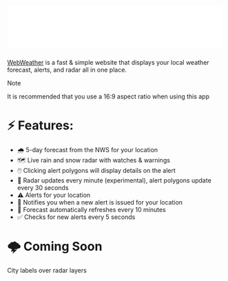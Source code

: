 ## <img src="./assets/logo.png" alt="WebWeather Logo" width="500"/>
[WebWeather](https://cgray1234.github.io/WebWeather/) is a fast & simple website that displays your local weather forecast, alerts, and radar all in one place.


> [!NOTE]
> It is recommended that you use a 16:9 aspect ratio when using this app

# ⚡ Features:
- 🌧️ 5-day forecast from the NWS for your location
- 🗺️ Live rain and snow radar with watches & warnings
- 🖱️ Clicking alert polygons will display details on the alert
- 📡 Radar updates every minute (experimental), alert polygons update every 30 seconds
- ⚠️ Alerts for your location
- 🔔 Notifies you when a new alert is issued for your location
- 🔄️ Forecast automatically refreshes every 10 minutes
- ✅ Checks for new alerts every 5 seconds

# 🌩️ Coming Soon
City labels over radar layers
